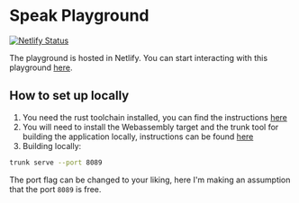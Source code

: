 # Speak Playground

[![Netlify Status](https://api.netlify.com/api/v1/badges/bf492e9b-d053-494a-8f74-504ef00bde16/deploy-status)](https://app.netlify.com/sites/leafy-piroshki-ccc0e1/deploys)

The playground is hosted in Netlify. You can start interacting with this playground [here](https://play.speaklang.org/).

## How to set up locally

1. You need the rust toolchain installed, you can find the instructions [here](https://www.rust-lang.org/learn/get-started)
2. You will need to install the Webassembly target and the trunk tool for building the application locally, instructions can be found [here](https://yew.rs/docs/getting-started/introduction)
3. Building locally:

```sh
trunk serve --port 8089
```

The port flag can be changed to your liking, here I'm making an assumption that the port `8089` is free.

